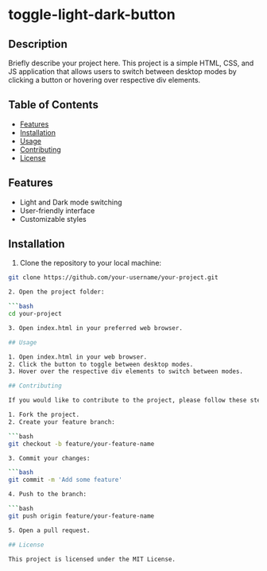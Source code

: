 # toggle-light-dark-button

## Description

Briefly describe your project here. This project is a simple HTML, CSS, and JS application that allows users to switch between desktop modes by clicking a button or hovering over respective div elements.

## Table of Contents

- [Features](#features)
- [Installation](#installation)
- [Usage](#usage)
- [Contributing](#contributing)
- [License](#license)

## Features

- Light and Dark mode switching
- User-friendly interface
- Customizable styles

## Installation

1. Clone the repository to your local machine:

```bash
git clone https://github.com/your-username/your-project.git

2. Open the project folder:

```bash
cd your-project

3. Open index.html in your preferred web browser.

## Usage

1. Open index.html in your web browser.
2. Click the button to toggle between desktop modes.
3. Hover over the respective div elements to switch between modes.

## Contributing

If you would like to contribute to the project, please follow these steps:

1. Fork the project.
2. Create your feature branch:

```bash
git checkout -b feature/your-feature-name

3. Commit your changes:

```bash
git commit -m 'Add some feature'

4. Push to the branch:

```bash
git push origin feature/your-feature-name

5. Open a pull request.

## License

This project is licensed under the MIT License.

